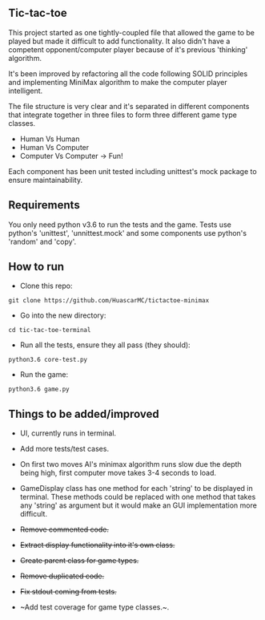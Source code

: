 ## Tic-tac-toe

This project started as one tightly-coupled file that allowed the game to be played but made it difficult to add functionality. It also didn't have a competent opponent/computer player because of it's previous 'thinking' algorithm.

It's been improved by refactoring all the code following SOLID principles and implementing MiniMax algorithm to make the computer player intelligent.

The file structure is very clear and it's separated in different components that integrate together in three files to form three different game type classes.

- Human Vs Human
- Human Vs Computer
- Computer Vs Computer -> Fun!

Each component has been unit tested including unittest's mock package to ensure maintainability.

## Requirements

You only need python v3.6 to run the tests and the game. Tests use python's 'unittest', 'unnittest.mock' and some components use python's 'random' and 'copy'.

## How to run

- Clone this repo:
```
git clone https://github.com/HuascarMC/tictactoe-minimax
```
- Go into the new directory:
```
cd tic-tac-toe-terminal
```
- Run all the tests, ensure they all pass (they should):
```
python3.6 core-test.py
```
- Run the game:
```
python3.6 game.py
```

## Things to be added/improved

- UI, currently runs in terminal.

- Add more tests/test cases.

- On first two moves AI's minimax algorithm runs slow due the depth being high, first computer move takes 3-4 seconds to load.

- GameDisplay class has one method for each 'string' to be displayed in terminal. These methods could be replaced with one method that takes any 'string' as argument but it would make an GUI implementation more difficult.

- ~~Remove commented code.~~

- ~~Extract display functionality into it's own class.~~

- ~~Create parent class for game types.~~

- ~~Remove duplicated code.~~

- ~~Fix stdout coming from tests.~~

- ~Add test coverage for game type classes.~.
